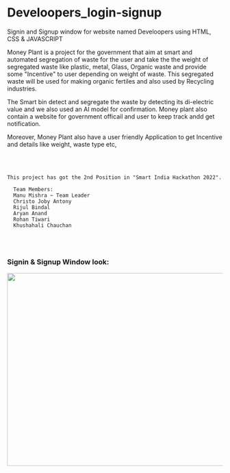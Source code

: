 # Develoopers_login-signup
Signin and Signup window for website named Develoopers using HTML, CSS &amp; JAVASCRIPT

<p>
Money Plant is a project for the government that aim at smart and automated segregation of waste for the user and take the the weight of segregated waste like plastic,  metal, Glass, Organic waste and provide some "Incentive" to user depending on weight of waste.
This segregated waste will be used for making organic fertiles and also used by Recycling industries.

The Smart bin detect and segregate the waste by detecting its di-electric value and we also used an AI model for confirmation.
Money plant also contain a website for government officail and user to keep track andd get notification.

Moreover, Money Plant also have a user friendly Application to get Incentive and details like weight, waste type etc,
</p>
<br>
<br>

```
This project has got the 2nd Position in "Smart India Hackathon 2022".

  Team Members:
  Manu Mishra ~ Team Leader
  Christo Joby Antony
  Rijul Bindal
  Aryan Anand
  Rohan Tiwari
  Khushahali Chauchan 
 
```
<br>


### Signin & Signup Window look:

<div float="right" width="400">
  <img align="left" height="450" width="800" src="Thumbnail.jpeg">
</div>

<br>

```
Credits : Manu Mishra
Contact : _mishramanu_
```
